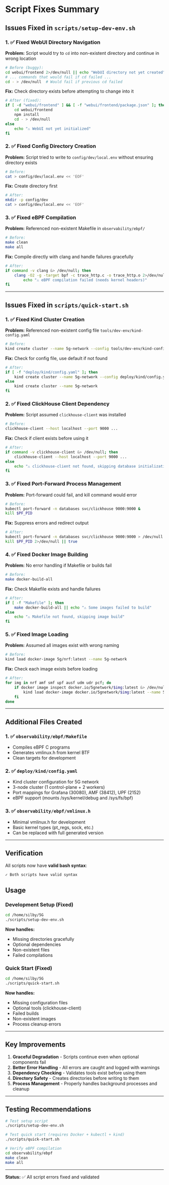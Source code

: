 # Script Fixes Summary

## Issues Fixed in `scripts/setup-dev-env.sh`

### 1. ✅ Fixed WebUI Directory Navigation
**Problem:** Script would try to `cd` into non-existent directory and continue in wrong location
```bash
# Before (buggy):
cd webui/frontend 2>/dev/null || echo "WebUI directory not yet created"
# ... commands that would fail if cd failed ...
cd - > /dev/null  # Would fail if previous cd failed
```

**Fix:** Check directory exists before attempting to change into it
```bash
# After (fixed):
if [ -d "webui/frontend" ] && [ -f "webui/frontend/package.json" ]; then
    cd webui/frontend
    npm install
    cd - > /dev/null
else
    echo "⚠ WebUI not yet initialized"
fi
```

### 2. ✅ Fixed Config Directory Creation
**Problem:** Script tried to write to `config/dev/local.env` without ensuring directory exists
```bash
# Before:
cat > config/dev/local.env << 'EOF'
```

**Fix:** Create directory first
```bash
# After:
mkdir -p config/dev
cat > config/dev/local.env << 'EOF'
```

### 3. ✅ Fixed eBPF Compilation
**Problem:** Referenced non-existent Makefile in `observability/ebpf/`
```bash
# Before:
make clean
make all
```

**Fix:** Compile directly with clang and handle failures gracefully
```bash
# After:
if command -v clang &> /dev/null; then
    clang -O2 -g -target bpf -c trace_http.c -o trace_http.o 2>/dev/null || \
        echo "⚠ eBPF compilation failed (needs kernel headers)"
fi
```

---

## Issues Fixed in `scripts/quick-start.sh`

### 1. ✅ Fixed Kind Cluster Creation
**Problem:** Referenced non-existent config file `tools/dev-env/kind-config.yaml`
```bash
# Before:
kind create cluster --name 5g-network --config tools/dev-env/kind-config.yaml
```

**Fix:** Check for config file, use default if not found
```bash
# After:
if [ -f "deploy/kind/config.yaml" ]; then
    kind create cluster --name 5g-network --config deploy/kind/config.yaml
else
    kind create cluster --name 5g-network
fi
```

### 2. ✅ Fixed ClickHouse Client Dependency
**Problem:** Script assumed `clickhouse-client` was installed
```bash
# Before:
clickhouse-client --host localhost --port 9000 ...
```

**Fix:** Check if client exists before using it
```bash
# After:
if command -v clickhouse-client &> /dev/null; then
    clickhouse-client --host localhost --port 9000 ...
else
    echo "⚠ clickhouse-client not found, skipping database initialization"
fi
```

### 3. ✅ Fixed Port-Forward Process Management
**Problem:** Port-forward could fail, and kill command would error
```bash
# Before:
kubectl port-forward -n databases svc/clickhouse 9000:9000 &
kill $PF_PID
```

**Fix:** Suppress errors and redirect output
```bash
# After:
kubectl port-forward -n databases svc/clickhouse 9000:9000 > /dev/null 2>&1 &
kill $PF_PID 2>/dev/null || true
```

### 4. ✅ Fixed Docker Image Building
**Problem:** No error handling if Makefile or builds fail
```bash
# Before:
make docker-build-all
```

**Fix:** Check Makefile exists and handle failures
```bash
# After:
if [ -f "Makefile" ]; then
    make docker-build-all || echo "⚠ Some images failed to build"
else
    echo "⚠ Makefile not found, skipping image build"
fi
```

### 5. ✅ Fixed Image Loading
**Problem:** Assumed all images exist with wrong naming
```bash
# Before:
kind load docker-image 5g/nrf:latest --name 5g-network
```

**Fix:** Check each image exists before loading
```bash
# After:
for img in nrf amf smf upf ausf udm udr pcf; do
    if docker image inspect docker.io/5gnetwork/$img:latest &> /dev/null; then
        kind load docker-image docker.io/5gnetwork/$img:latest --name 5g-network
    fi
done
```

---

## Additional Files Created

### 1. ✅ `observability/ebpf/Makefile`
- Compiles eBPF C programs
- Generates vmlinux.h from kernel BTF
- Clean targets for development

### 2. ✅ `deploy/kind/config.yaml`
- Kind cluster configuration for 5G network
- 3-node cluster (1 control-plane + 2 workers)
- Port mappings for Grafana (30080), AMF (38412), UPF (2152)
- eBPF support (mounts /sys/kernel/debug and /sys/fs/bpf)

### 3. ✅ `observability/ebpf/vmlinux.h`
- Minimal vmlinux.h for development
- Basic kernel types (pt_regs, sock, etc.)
- Can be replaced with full generated version

---

## Verification

All scripts now have **valid bash syntax**:
```bash
✓ Both scripts have valid syntax
```

## Usage

### Development Setup (Fixed)
```bash
cd /home/silby/5G
./scripts/setup-dev-env.sh
```

**Now handles:**
- Missing directories gracefully
- Optional dependencies
- Non-existent files
- Failed compilations

### Quick Start (Fixed)
```bash
cd /home/silby/5G
./scripts/quick-start.sh
```

**Now handles:**
- Missing configuration files
- Optional tools (clickhouse-client)
- Failed builds
- Non-existent images
- Process cleanup errors

---

## Key Improvements

1. **Graceful Degradation** - Scripts continue even when optional components fail
2. **Better Error Handling** - All errors are caught and logged with warnings
3. **Dependency Checking** - Validates tools exist before using them
4. **Directory Safety** - Creates directories before writing to them
5. **Process Management** - Properly handles background processes and cleanup

---

## Testing Recommendations

```bash
# Test setup script
./scripts/setup-dev-env.sh

# Test quick start (requires Docker + kubectl + kind)
./scripts/quick-start.sh

# Verify eBPF compilation
cd observability/ebpf
make clean
make all
```

---

**Status:** ✅ All script errors fixed and validated
